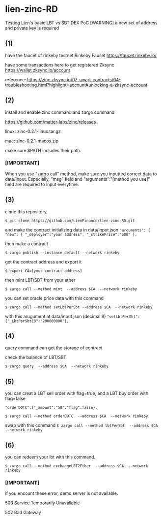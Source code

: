# lien-zinc-RD
Testing Lien's basic LBT vs SBT DEX PoC
[WARNING] a new set of address and private key is required

## (1)

have the faucet of rinkeby testnet
Rinkeby Fauset https://faucet.rinkeby.io/

have some transactions here to get registered
Zksync https://wallet.zksync.io/account 

reference: 
https://zinc.zksync.io/07-smart-contracts/04-troubleshooting.html?highlight=account#unlocking-a-zksync-account

## (2)

install and enable zinc command and zargo command

https://github.com/matter-labs/zinc/releases

linux:
zinc-0.2.1-linux.tar.gz

mac:
zinc-0.2.1-macos.zip

make sure $PATH includes their path. 

### [IMPORTANT]

When you use "zargo call" method, make sure you inputted correct data to data/input.
Especially, "msg" field and "arguments":"[method you use]" field are required to input everytime.


## (3)

clone this repository,

`$ git clone https://github.com/LienFinance/lien-zinc-RD.git`

and make the contract initializing data in data/input.json
`
"arguments": {
    "new": {
      "_deployer":"your address",
      "_strikePrice":"600"
    },
`

then make a contract

`$ zargo publish --instance default --network rinkeby`

get the contract address and export it

`$ export CA=[your contract address]`

then mint LBT/SBT from your ether

`$ zargo call --method mint  --address $CA  --network rinkeby`

you can set oracle price data with this command

`$ zargo call --method setLbtPerSbt --address $CA  --network rinkeby`

with this arugument at data/input.json (decimal 8)
`
"setLbtPerSbt":{"_LbtPerSbtE8":"200000000"},
`

## (4) 

query command can get the storage of contract

check the balance of LBT/SBT

`$ zargo query  --address $CA  --network rinkeby`

## (5)

you can creat a LBT sell order with flag=true, and a LBT buy order with flag=false

`"orderDOTC":{"_amount":"50","flag":false},`

`$ zargo call --method orderDOTC  --address $CA  --network rinkeby`

swap with this command 
`$ zargo call --method lbtPerSbt  --address $CA  --network rinkeby`

## (6) 

you can redeem your lbt with this command.

`$ zargo call --method exchangeLBT2Ether  --address $CA  --network rinkeby`


### [IMPORTANT]

if you encount these error, demo server is not available. 

503 Service Temporarily Unavailable

502 Bad Gateway
